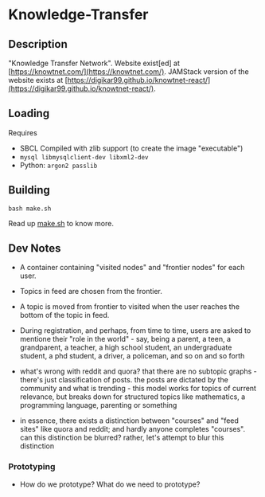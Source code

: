# Knowledge-Transfer

## Description

"Knowledge Transfer Network". Website exist[ed] at [https://knowtnet.com/](https://knowtnet.com/). JAMStack version of the website exists at [https://digikar99.github.io/knowtnet-react/](https://digikar99.github.io/knowtnet-react/).

## Loading

Requires

- SBCL Compiled with zlib support (to create the image "executable")
- `mysql libmysqlclient-dev libxml2-dev`
- Python: `argon2 passlib`

## Building

```
bash make.sh
```

Read up [make.sh](./make.sh) to know more.

## Dev Notes

- A container containing "visited nodes" and "frontier nodes" for each user. 
- Topics in feed are chosen from the frontier. 
- A topic is moved from frontier to visited when the user reaches the bottom of the topic in feed.

- During registration, and perhaps, from time to time, users are asked to mentione their "role in the world" - say, being a parent, a teen, a grandparent, a teacher, a high school student, an undergraduate student, a phd student, a driver, a policeman, and so on and so forth

- what's wrong with reddit and quora? that there are no subtopic graphs - there's just classification of posts. the posts are dictated by the community and what is trending - this model works for topics of current relevance, but breaks down for structured topics like mathematics, a programming language, parenting or something

- in essence, there exists a distinction between "courses" and "feed sites" like quora and reddit; and hardly anyone completes "courses". can this distinction be blurred? rather, let's attempt to blur this distinction

### Prototyping

- How do we prototype? What do we need to prototype?
